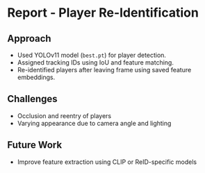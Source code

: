# Report - Player Re-Identification

## Approach
- Used YOLOv11 model (`best.pt`) for player detection.
- Assigned tracking IDs using IoU and feature matching.
- Re-identified players after leaving frame using saved feature embeddings.

## Challenges
- Occlusion and reentry of players
- Varying appearance due to camera angle and lighting

## Future Work
- Improve feature extraction using CLIP or ReID-specific models
